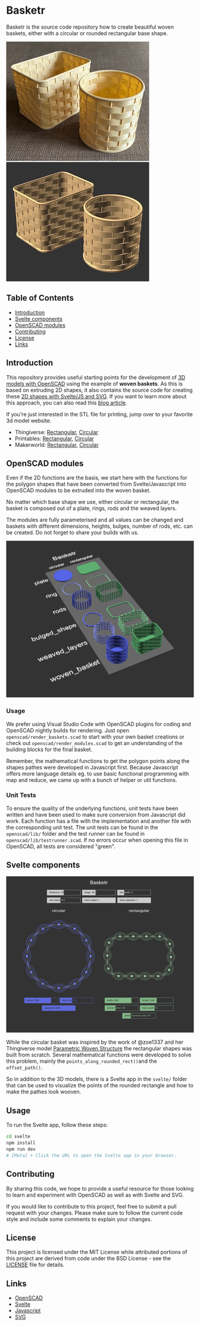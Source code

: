 # Basketr

Basketr is the source code repository how to create beautiful woven baskets, either with a circular or rounded rectangular base shape.

![Printed real baskets](/images/basketr_real_prints_small.jpg)
![Rendered print models](/images/basketr_print_models_small.jpg)

## Table of Contents

- [Introduction](#introduction)
- [Svelte components](#svelte-components)
- [OpenSCAD modules](#openscad-modules)
- [Contributing](#contributing)
- [License](#license)
- [Links](#links)

## Introduction

This repository provides useful starting points for the development of [3D models with OpenSCAD](#openscad-modules) using the example of **woven baskets**. As this is based on extruding 2D shapes, it also contains the source code for creating these [2D shapes with Svelte/JS and SVG](#svelte-components). If you want to learn more about this approach, you can also read this [blog article](https://matthias.dittgen.name/blog/woven-basket).

If you're just interested in the STL file for printing, jump over to your favorite 3d model website.

* Thingiverse: [Rectangular](https://www.thingiverse.com/thing:6819397), [Circular](https://www.thingiverse.com/thing:6819388)
* Printables: [Rectangular](https://www.printables.com/model/1062291-rectangular-woven-basket), [Circular](https://www.printables.com/model/1062288-circular-woven-basket)
* Makerworld: [Rectangular](https://makerworld.com/de/models/757170), [Circular](https://makerworld.com/de/models/757161)

## OpenSCAD modules

Even if the 2D functions are the basis, we start here with the functions for the polygon shapes that have been converted from Svelte/Javascript into OpenSCAD modules to be extruded into the woven basket.

No matter which base shape we use, either circular or rectangular, the basket is composed out of a plate, rings, rods and the weaved layers.

The modules are fully parameterised and all values can be changed and baskets with different dimensions, heights, bulges, number of rods, etc. can be created. Do not forget to share your builds with us.

![OpenSCAD modules](/images/basketr_3d_openscad_modules.jpg)

### Usage

We prefer using Visual Studio Code with OpenSCAD plugins for coding and OpenSCAD nightly builds for rendering. Just open `openscad/render_baskets.scad` to start with your own basket creations or check out `openscad/render_modules.scad` to get an understanding of the building blocks for the final basket.

Remember, the mathematical functions to get the polygon points along the shapes pathes were developed in Javascript first. Because Javascript offers more language details eg. to use basic functional programming with map and reduce, we came up with a bunch of helper or util functions.

### Unit Tests

To ensure the quality of the underlying functions, unit tests have been written and have been used to make sure conversion from Javascript did work. Each function has a file with the implementation and another file with the corresponding unit test. The unit tests can be found in the `openscad/lib/` folder and the test runner can be found in `openscad/lib/testrunner.scad`. If no errors occur when opening this file in OpenSCAD, all tests are considered "green".

## Svelte components

![Svelte components](/images/basketr_2d_svelte_components.jpg)

While the circular basket was inspired by the work of @zoe1337 and her Thingiverse model [Parametric Woven Structure](https://www.thingiverse.com/thing:3600485) the rectangular shapes was built from scratch. Several mathematical functions were developed to solve this problem, mainly the `points_along_rounded_rect()`and the `offset_path()`.

So in addition to the 3D models, there is a Svelte app in the `svelte/` folder that can be used to visualize the points of the rounded rectangle and how to make the pathes look wooven.

## Usage

To run the Svelte app, follow these steps:

```bash
cd svelte
npm install
npm run dev
# [Meta] + Click the URL to open the Svelte app in your browser.
```

## Contributing

By sharing this code, we hope to provide a useful resource for those looking to learn and experiment with OpenSCAD as well as with Svelte and SVG.

If you would like to contribute to this project, feel free to submit a pull request with your changes. Please make sure to follow the current code style and include some comments to explain your changes.

## License

This project is licensed under the MIT License while attributed portions of this project are derived from code under the BSD License - see the [LICENSE](LICENSE) file for details.

## Links

* [OpenSCAD](https://openscad.org/)
* [Svelte](https://svelte.dev/)
* [Javascript](https://developer.mozilla.org/en-US/docs/Web/JavaScript)
* [SVG](https://developer.mozilla.org/en-US/docs/Web/SVG)
